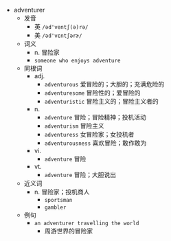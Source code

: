 - adventurer
  - 发音
    - 英 `/əd'ventʃ(ə)rə/`
    - 美 `/əd'vɛntʃərɚ/`
  - 词义
    - n. 冒险家
    - `someone who enjoys adventure`
  - 同根词
    - adj.
      - `adventurous` 爱冒险的；大胆的；充满危险的
      - `adventuresome` 冒险性的；爱冒险的
      - `adventuristic` 冒险主义的；冒险主义者的
    - n.
      - `adventure` 冒险；冒险精神；投机活动
      - `adventurism` 冒险主义
      - `adventuress` 女冒险家；女投机者
      - `adventurousness` 喜欢冒险；敢作敢为
    - vi.
      - `adventure` 冒险
    - vt.
      - `adventure` 冒险；大胆说出
  - 近义词
    - n. 冒险家；投机商人
      - `sportsman`
      - `gambler`
  - 例句
    - `an adventurer travelling the world`
      - 周游世界的冒险家

